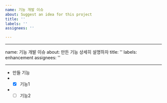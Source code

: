 ```yaml
---
name: 기능 개발 이슈
about: Suggest an idea for this project
title: ''
labels: ''
assignees: ''

---
```


---
name: 기능 개발 이슈
about: 만든 기능 상세히 설명하자
title: ''
labels: enhancement
assignees: ''

---

- 만들 기능
- - [x] 기능1
- - [ ] 기능2
